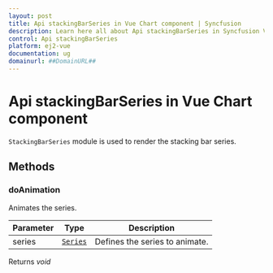 ```yaml
---
layout: post
title: Api stackingBarSeries in Vue Chart component | Syncfusion
description: Learn here all about Api stackingBarSeries in Syncfusion Vue Chart component of Syncfusion Essential JS 2 and more.
control: Api stackingBarSeries 
platform: ej2-vue
documentation: ug
domainurl: ##DomainURL##
---
```


# Api stackingBarSeries in Vue Chart component

`StackingBarSeries` module is used to render the stacking bar series.

## Methods

### doAnimation

Animates the series.

| Parameter | Type | Description |
|------|------|-------------|
| series |  [`Series`](https://ej2.syncfusion.com/vue/documentation/api-series.html) | Defines the series to animate. |

Returns *void*
